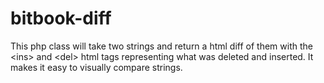 # bitbook-diff
This php class will take two strings and return a html diff of them with the &lt;ins> and &lt;del> html tags representing what was deleted and inserted. It makes it easy to visually compare strings.
